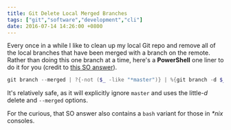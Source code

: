 ```yaml
---
title: Git Delete Local Merged Branches
tags: ["git","software","development","cli"]
date: 2016-07-14 14:26:00 +0800
---
```


Every once in a while I like to clean up my local Git repo and remove all of the local branches that have been merged with a branch on the remote. Rather than doing this one branch at a time, here's a **PowerShell** one liner to do it for you (credit to [this SO answer](http://stackoverflow.com/questions/6127328/how-can-i-delete-all-git-branches-which-have-been-merged)).

```powershell
git branch --merged | ?{-not ($_ -like "*master")} | %{git branch -d $_.trim()}
```

It's relatively safe, as it will explicitly ignore `master` and uses the little-_d_ delete and `--merged` options.

For the curious, that SO answer also contains a `bash` variant for those in _*nix_ consoles.
